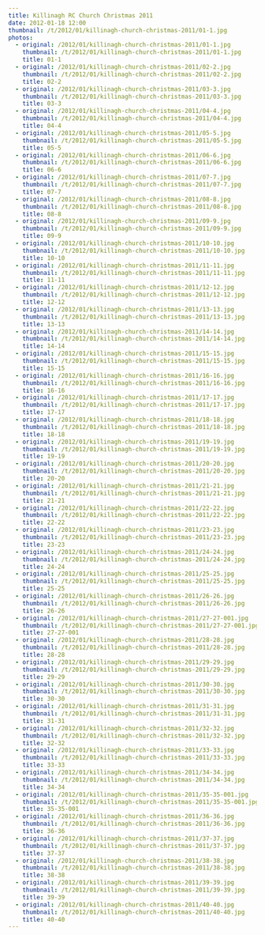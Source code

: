 ```yaml
---
title: Killinagh RC Church Christmas 2011
date: 2012-01-18 12:00
thumbnail: /t/2012/01/killinagh-church-christmas-2011/01-1.jpg
photos:
  - original: /2012/01/killinagh-church-christmas-2011/01-1.jpg
    thumbnail: /t/2012/01/killinagh-church-christmas-2011/01-1.jpg
    title: 01-1
  - original: /2012/01/killinagh-church-christmas-2011/02-2.jpg
    thumbnail: /t/2012/01/killinagh-church-christmas-2011/02-2.jpg
    title: 02-2
  - original: /2012/01/killinagh-church-christmas-2011/03-3.jpg
    thumbnail: /t/2012/01/killinagh-church-christmas-2011/03-3.jpg
    title: 03-3
  - original: /2012/01/killinagh-church-christmas-2011/04-4.jpg
    thumbnail: /t/2012/01/killinagh-church-christmas-2011/04-4.jpg
    title: 04-4
  - original: /2012/01/killinagh-church-christmas-2011/05-5.jpg
    thumbnail: /t/2012/01/killinagh-church-christmas-2011/05-5.jpg
    title: 05-5
  - original: /2012/01/killinagh-church-christmas-2011/06-6.jpg
    thumbnail: /t/2012/01/killinagh-church-christmas-2011/06-6.jpg
    title: 06-6
  - original: /2012/01/killinagh-church-christmas-2011/07-7.jpg
    thumbnail: /t/2012/01/killinagh-church-christmas-2011/07-7.jpg
    title: 07-7
  - original: /2012/01/killinagh-church-christmas-2011/08-8.jpg
    thumbnail: /t/2012/01/killinagh-church-christmas-2011/08-8.jpg
    title: 08-8
  - original: /2012/01/killinagh-church-christmas-2011/09-9.jpg
    thumbnail: /t/2012/01/killinagh-church-christmas-2011/09-9.jpg
    title: 09-9
  - original: /2012/01/killinagh-church-christmas-2011/10-10.jpg
    thumbnail: /t/2012/01/killinagh-church-christmas-2011/10-10.jpg
    title: 10-10
  - original: /2012/01/killinagh-church-christmas-2011/11-11.jpg
    thumbnail: /t/2012/01/killinagh-church-christmas-2011/11-11.jpg
    title: 11-11
  - original: /2012/01/killinagh-church-christmas-2011/12-12.jpg
    thumbnail: /t/2012/01/killinagh-church-christmas-2011/12-12.jpg
    title: 12-12
  - original: /2012/01/killinagh-church-christmas-2011/13-13.jpg
    thumbnail: /t/2012/01/killinagh-church-christmas-2011/13-13.jpg
    title: 13-13
  - original: /2012/01/killinagh-church-christmas-2011/14-14.jpg
    thumbnail: /t/2012/01/killinagh-church-christmas-2011/14-14.jpg
    title: 14-14
  - original: /2012/01/killinagh-church-christmas-2011/15-15.jpg
    thumbnail: /t/2012/01/killinagh-church-christmas-2011/15-15.jpg
    title: 15-15
  - original: /2012/01/killinagh-church-christmas-2011/16-16.jpg
    thumbnail: /t/2012/01/killinagh-church-christmas-2011/16-16.jpg
    title: 16-16
  - original: /2012/01/killinagh-church-christmas-2011/17-17.jpg
    thumbnail: /t/2012/01/killinagh-church-christmas-2011/17-17.jpg
    title: 17-17
  - original: /2012/01/killinagh-church-christmas-2011/18-18.jpg
    thumbnail: /t/2012/01/killinagh-church-christmas-2011/18-18.jpg
    title: 18-18
  - original: /2012/01/killinagh-church-christmas-2011/19-19.jpg
    thumbnail: /t/2012/01/killinagh-church-christmas-2011/19-19.jpg
    title: 19-19
  - original: /2012/01/killinagh-church-christmas-2011/20-20.jpg
    thumbnail: /t/2012/01/killinagh-church-christmas-2011/20-20.jpg
    title: 20-20
  - original: /2012/01/killinagh-church-christmas-2011/21-21.jpg
    thumbnail: /t/2012/01/killinagh-church-christmas-2011/21-21.jpg
    title: 21-21
  - original: /2012/01/killinagh-church-christmas-2011/22-22.jpg
    thumbnail: /t/2012/01/killinagh-church-christmas-2011/22-22.jpg
    title: 22-22
  - original: /2012/01/killinagh-church-christmas-2011/23-23.jpg
    thumbnail: /t/2012/01/killinagh-church-christmas-2011/23-23.jpg
    title: 23-23
  - original: /2012/01/killinagh-church-christmas-2011/24-24.jpg
    thumbnail: /t/2012/01/killinagh-church-christmas-2011/24-24.jpg
    title: 24-24
  - original: /2012/01/killinagh-church-christmas-2011/25-25.jpg
    thumbnail: /t/2012/01/killinagh-church-christmas-2011/25-25.jpg
    title: 25-25
  - original: /2012/01/killinagh-church-christmas-2011/26-26.jpg
    thumbnail: /t/2012/01/killinagh-church-christmas-2011/26-26.jpg
    title: 26-26
  - original: /2012/01/killinagh-church-christmas-2011/27-27-001.jpg
    thumbnail: /t/2012/01/killinagh-church-christmas-2011/27-27-001.jpg
    title: 27-27-001
  - original: /2012/01/killinagh-church-christmas-2011/28-28.jpg
    thumbnail: /t/2012/01/killinagh-church-christmas-2011/28-28.jpg
    title: 28-28
  - original: /2012/01/killinagh-church-christmas-2011/29-29.jpg
    thumbnail: /t/2012/01/killinagh-church-christmas-2011/29-29.jpg
    title: 29-29
  - original: /2012/01/killinagh-church-christmas-2011/30-30.jpg
    thumbnail: /t/2012/01/killinagh-church-christmas-2011/30-30.jpg
    title: 30-30
  - original: /2012/01/killinagh-church-christmas-2011/31-31.jpg
    thumbnail: /t/2012/01/killinagh-church-christmas-2011/31-31.jpg
    title: 31-31
  - original: /2012/01/killinagh-church-christmas-2011/32-32.jpg
    thumbnail: /t/2012/01/killinagh-church-christmas-2011/32-32.jpg
    title: 32-32
  - original: /2012/01/killinagh-church-christmas-2011/33-33.jpg
    thumbnail: /t/2012/01/killinagh-church-christmas-2011/33-33.jpg
    title: 33-33
  - original: /2012/01/killinagh-church-christmas-2011/34-34.jpg
    thumbnail: /t/2012/01/killinagh-church-christmas-2011/34-34.jpg
    title: 34-34
  - original: /2012/01/killinagh-church-christmas-2011/35-35-001.jpg
    thumbnail: /t/2012/01/killinagh-church-christmas-2011/35-35-001.jpg
    title: 35-35-001
  - original: /2012/01/killinagh-church-christmas-2011/36-36.jpg
    thumbnail: /t/2012/01/killinagh-church-christmas-2011/36-36.jpg
    title: 36-36
  - original: /2012/01/killinagh-church-christmas-2011/37-37.jpg
    thumbnail: /t/2012/01/killinagh-church-christmas-2011/37-37.jpg
    title: 37-37
  - original: /2012/01/killinagh-church-christmas-2011/38-38.jpg
    thumbnail: /t/2012/01/killinagh-church-christmas-2011/38-38.jpg
    title: 38-38
  - original: /2012/01/killinagh-church-christmas-2011/39-39.jpg
    thumbnail: /t/2012/01/killinagh-church-christmas-2011/39-39.jpg
    title: 39-39
  - original: /2012/01/killinagh-church-christmas-2011/40-40.jpg
    thumbnail: /t/2012/01/killinagh-church-christmas-2011/40-40.jpg
    title: 40-40
---
```

